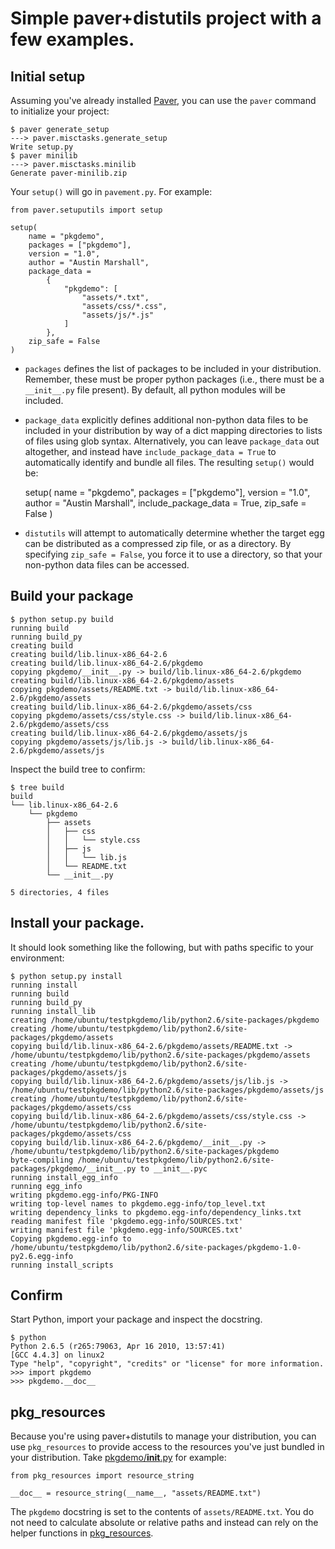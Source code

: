 Simple paver+distutils project with a few examples.
===================================================

Initial setup
-------------

Assuming you've already installed [Paver](http://paver.github.com/paver/), you 
can use the ``paver`` command to initialize your project:

    $ paver generate_setup
    ---> paver.misctasks.generate_setup
    Write setup.py
    $ paver minilib
    ---> paver.misctasks.minilib
    Generate paver-minilib.zip

Your ``setup()`` will go in ``pavement.py``.  For example:

    from paver.setuputils import setup

    setup(
        name = "pkgdemo",
        packages = ["pkgdemo"],
        version = "1.0",
        author = "Austin Marshall",
        package_data =
            {
                "pkgdemo": [
                    "assets/*.txt", 
                    "assets/css/*.css",
                    "assets/js/*.js"
                ]
            },
        zip_safe = False
    )

- ``packages`` defines the list of packages to be included in your 
distribution.  Remember, these must be proper python packages (i.e., there must
be a ``__init__.py`` file present).  By default, all python modules will be 
included.
- ``package_data`` explicitly defines additional non-python data files to be 
included in your distribution by way of a dict mapping directories to lists of 
files using glob syntax.  Alternatively, you can leave ``package_data`` out 
altogether, and instead have ``include_package_data = True`` to automatically 
identify and bundle all files.  The resulting ``setup()`` would be:
    
    setup(
        name = "pkgdemo",
        packages = ["pkgdemo"],
        version = "1.0",
        author = "Austin Marshall",
        include_package_data = True,
        zip_safe = False
    )
    
- ``distutils`` will attempt to automatically determine whether the target egg 
can be distributed as a compressed zip file, or as a directory.  By specifying 
``zip_safe = False``, you force it to use a directory, so that your non-python 
data files can be accessed.

Build your package
------------------
    
    $ python setup.py build
    running build
    running build_py
    creating build
    creating build/lib.linux-x86_64-2.6
    creating build/lib.linux-x86_64-2.6/pkgdemo
    copying pkgdemo/__init__.py -> build/lib.linux-x86_64-2.6/pkgdemo
    creating build/lib.linux-x86_64-2.6/pkgdemo/assets
    copying pkgdemo/assets/README.txt -> build/lib.linux-x86_64-2.6/pkgdemo/assets
    creating build/lib.linux-x86_64-2.6/pkgdemo/assets/css
    copying pkgdemo/assets/css/style.css -> build/lib.linux-x86_64-2.6/pkgdemo/assets/css
    creating build/lib.linux-x86_64-2.6/pkgdemo/assets/js
    copying pkgdemo/assets/js/lib.js -> build/lib.linux-x86_64-2.6/pkgdemo/assets/js

Inspect the build tree to confirm:
    
    $ tree build
    build
    └── lib.linux-x86_64-2.6
        └── pkgdemo
            ├── assets
            │   ├── css
            │   │   └── style.css
            │   ├── js
            │   │   └── lib.js
            │   └── README.txt
            └── __init__.py

    5 directories, 4 files

Install your package.
---------------------

It should look something like the following, but with paths specific to your 
environment:

    $ python setup.py install
    running install
    running build
    running build_py
    running install_lib
    creating /home/ubuntu/testpkgdemo/lib/python2.6/site-packages/pkgdemo
    creating /home/ubuntu/testpkgdemo/lib/python2.6/site-packages/pkgdemo/assets
    copying build/lib.linux-x86_64-2.6/pkgdemo/assets/README.txt -> /home/ubuntu/testpkgdemo/lib/python2.6/site-packages/pkgdemo/assets
    creating /home/ubuntu/testpkgdemo/lib/python2.6/site-packages/pkgdemo/assets/js
    copying build/lib.linux-x86_64-2.6/pkgdemo/assets/js/lib.js -> /home/ubuntu/testpkgdemo/lib/python2.6/site-packages/pkgdemo/assets/js
    creating /home/ubuntu/testpkgdemo/lib/python2.6/site-packages/pkgdemo/assets/css
    copying build/lib.linux-x86_64-2.6/pkgdemo/assets/css/style.css -> /home/ubuntu/testpkgdemo/lib/python2.6/site-packages/pkgdemo/assets/css
    copying build/lib.linux-x86_64-2.6/pkgdemo/__init__.py -> /home/ubuntu/testpkgdemo/lib/python2.6/site-packages/pkgdemo
    byte-compiling /home/ubuntu/testpkgdemo/lib/python2.6/site-packages/pkgdemo/__init__.py to __init__.pyc
    running install_egg_info
    running egg_info
    writing pkgdemo.egg-info/PKG-INFO
    writing top-level names to pkgdemo.egg-info/top_level.txt
    writing dependency_links to pkgdemo.egg-info/dependency_links.txt
    reading manifest file 'pkgdemo.egg-info/SOURCES.txt'
    writing manifest file 'pkgdemo.egg-info/SOURCES.txt'
    Copying pkgdemo.egg-info to /home/ubuntu/testpkgdemo/lib/python2.6/site-packages/pkgdemo-1.0-py2.6.egg-info
    running install_scripts

Confirm
-------

Start Python, import your package and inspect the docstring.
    
    $ python
    Python 2.6.5 (r265:79063, Apr 16 2010, 13:57:41) 
    [GCC 4.4.3] on linux2
    Type "help", "copyright", "credits" or "license" for more information.
    >>> import pkgdemo
    >>> pkgdemo.__doc__

pkg_resources
-------------

Because you're using paver+distutils to manage your distribution, you can use 
``pkg_resources`` to provide access to the resources you've just bundled in 
your distribution.  Take [pkgdemo/__init__.py](pkgdemo/tree/master/pkgdemo/__init__.py) for example:

    from pkg_resources import resource_string

    __doc__ = resource_string(__name__, "assets/README.txt")

The ``pkgdemo`` docstring is set to the contents of ``assets/README.txt``.  You do 
not need to calculate absolute or relative paths and instead can rely on the 
helper functions in [pkg_resources](http://peak.telecommunity.com/DevCenter/PkgResources).

